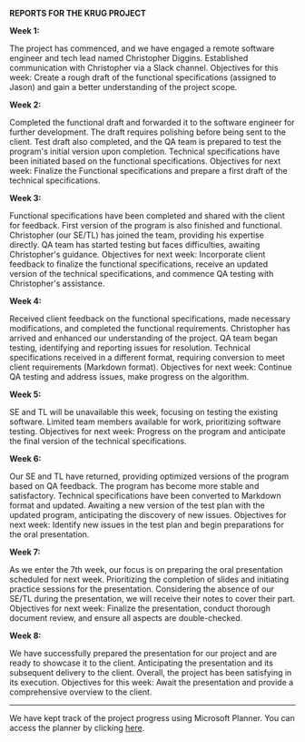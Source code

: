 **REPORTS FOR THE KRUG PROJECT**

**Week 1:**

The project has commenced, and we have engaged a remote software engineer and tech lead named Christopher Diggins.
Established communication with Christopher via a Slack channel.
Objectives for this week: Create a rough draft of the functional specifications (assigned to Jason) and gain a better understanding of the project scope.

**Week 2:**

Completed the functional draft and forwarded it to the software engineer for further development.
The draft requires polishing before being sent to the client.
Test draft also completed, and the QA team is prepared to test the program's initial version upon completion.
Technical specifications have been initiated based on the functional specifications.
Objectives for next week: Finalize the Functional specifications and prepare a first draft of the technical specifications.

**Week 3:**

Functional specifications have been completed and shared with the client for feedback.
First version of the program is also finished and functional.
Christopher (our SE/TL) has joined the team, providing his expertise directly.
QA team has started testing but faces difficulties, awaiting Christopher's guidance.
Objectives for next week: Incorporate client feedback to finalize the functional specifications, receive an updated version of the technical specifications, and commence QA testing with Christopher's assistance.

**Week 4:**

Received client feedback on the functional specifications, made necessary modifications, and completed the functional requirements.
Christopher has arrived and enhanced our understanding of the project.
QA team began testing, identifying and reporting issues for resolution.
Technical specifications received in a different format, requiring conversion to meet client requirements (Markdown format).
Objectives for next week: Continue QA testing and address issues, make progress on the algorithm.

**Week 5:**

SE and TL will be unavailable this week, focusing on testing the existing software.
Limited team members available for work, prioritizing software testing.
Objectives for next week: Progress on the program and anticipate the final version of the technical specifications.

**Week 6:**

Our SE and TL have returned, providing optimized versions of the program based on QA feedback.
The program has become more stable and satisfactory.
Technical specifications have been converted to Markdown format and updated.
Awaiting a new version of the test plan with the updated program, anticipating the discovery of new issues.
Objectives for next week: Identify new issues in the test plan and begin preparations for the oral presentation.

**Week 7:**

As we enter the 7th week, our focus is on preparing the oral presentation scheduled for next week.
Prioritizing the completion of slides and initiating practice sessions for the presentation.
Considering the absence of our SE/TL during the presentation, we will receive their notes to cover their part.
Objectives for next week: Finalize the presentation, conduct thorough document review, and ensure all aspects are double-checked.

**Week 8:**

We have successfully prepared the presentation for our project and are ready to showcase it to the client.
Anticipating the presentation and its subsequent delivery to the client.
Overall, the project has been satisfying in its execution.
Objectives for this week: Await the presentation and provide a comprehensive overview to the client.

---

We have kept track of the project progress using Microsoft Planner. You can access the planner by clicking [here](https://tasks.office.com/algosup.com/EN-GB/Home/Planner#/plantaskboard?groupId=c8723670-3c22-4c4a-84df-975c6a083034&planId=Z7tT8F-fAk-oAiqojgRG2pcAExTx&taskId=tpdZZ_XNNUKEKppTh7DNHZcAHMg-).
